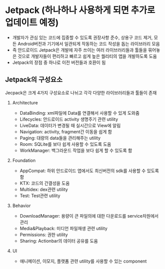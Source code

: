 # Jetpack (하나하나 사용하게 되면 추가로 업데이트 예정)
+ 개발자가 관심 있는 코드에 집중할 수 있도록 권장사항 준수, 상용구 코드 제거, 모든 Android버전과 기기에서 일관되게 작동하는 코드 작성을 돕는 라이브러리 모음
+ 즉 안드로이드 Jetpack은 개발에 자주 쓰이는 여러 라이브러리들과 툴들을 묶어놓은 것으로 개발자들이 편리하고 빠르고 쉽게 높은 퀄리티의 앱을 개발하도록 도움 
+ Jetpack의 장점 중 하나로 이전 버전들과 호환이 됨

## Jetpack의 구성요소
Jecpack은 크게 4가지 구성요소로 나뉘고 각각 다양한 라이브러리들과 툴들이 존재
1. Architecture
    + DataBinding: xml파일에 Data를 연결해서 사용할 수 있게 도와줌
    + Lifecycles: 안드로이드 activity 생명주기 관련 utility
    + LiveData: 데이터가 변경될 때 실시간으로 View에 알림
    + Navigation: activity, fragment간 이동을 쉽게 함
    + Paging: 대량의 data들을 관리해주는 utility
    + Room: SQLite를 보다 쉽게 사용할 수 있도록 도움
    + WorkManager: 백그라운드 작업을 보다 쉽게 할 수 있도록 함

2. Foundation
    + AppCompat: 하위 안드로이드 앱에서도 최신버전의 sdk를 사용할 수 있도록 함
    + KTX: 코드의 간결성을 도움
    + Multidex: dex관련 utility
    + Test: Test관련 utility

3. Behavior
    + DownloadManager: 용량이 큰 파일의에 대한 다운로드를 service차원에서 관리
    + Media&Playback: 미디언 파일재생 관련 utility
    + Permissions: 권한 utility
    + Sharing: Actionbar의 데이터 공유를 도움

4. UI
    + 애니메이션, 이모지, 플랫폼 관련 utility를 사용할 수 있는 component
